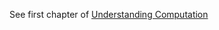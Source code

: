 See first chapter of [Understanding Computation](http://cdn.oreillystatic.com/oreilly/booksamplers/9781449329273_sampler.pdf)
